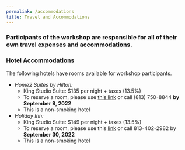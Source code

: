 ```yaml
---
permalink: /accommodations
title: Travel and Accommodations
---
```


### Participants of the workshop are responsible for all of their own travel expenses and accommodations.

### Hotel Accommodations

The following hotels have rooms available for workshop participants.

  - _Home2 Suites by Hilton:_ 
    - King Studio Suite: $135 per night + taxes (13.5%) 
    - To reserve a room, please use [this link](https://www.hilton.com/en/book/reservation/deeplink/?ctyhocn=TPASFHT&groupCode=CHTWAT&arrivaldate=2022-10-26&departuredate=2022-10-29&flexibleDates=true&cid=OM,WW,HILTONLINK,EN,DirectLink&fromId=HILTONLINKDIRECT) or call (813) 750-8844 **by September 9, 2022**
    - This is a non-smoking hotel 
  - _Holiday Inn:_  
    - King Studio Suite: $149 per night + taxes (13.5%) 
    - To reserve a room, please use this [link](https://www.holidayinn.com/redirect?path=rates&brandCode=HI&localeCode=en&regionCode=1&hotelCode=Tpafa&checkInDate=27&checkInMonthYear=092022&checkOutDate=29&checkOutMonthYear=092022&_PMID=99801505&GPC=WAT&cn=no&viewfullsite=true) or call 813-402-2982 by **September 30, 2022**
    - This is a non-smoking hotel



